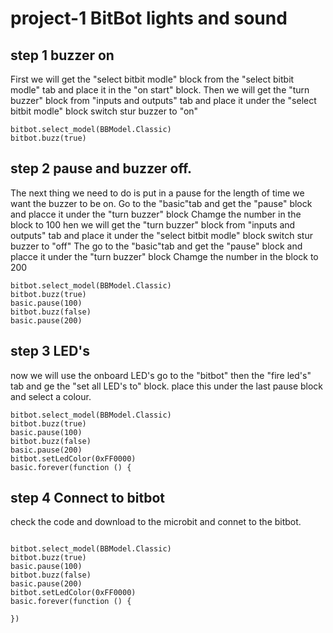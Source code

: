 # project-1 BitBot lights and sound

## step 1 buzzer on
First we will get the "select bitbit modle" block from the "select bitbit modle" tab
and place it in the "on start" block.
Then we will get the "turn buzzer" block from "inputs and outputs" tab and place it under the "select bitbit modle" block
switch stur buzzer to "on"

```blocks
bitbot.select_model(BBModel.Classic)
bitbot.buzz(true)
```

## step 2 pause and buzzer off.
The next thing we need to do is put in a pause for the length of time we want the buzzer to be on.
Go to the "basic"tab and get the "pause" block and placce it under the "turn buzzer" block
Chamge the number in the block to 100
hen we will get the "turn buzzer" block from "inputs and outputs" tab and place it under the "select bitbit modle" block
switch stur buzzer to "off"
The go to the "basic"tab and get the "pause" block and placce it under the "turn buzzer" block
Chamge the number in the block to 200

```blocks
bitbot.select_model(BBModel.Classic)
bitbot.buzz(true)
basic.pause(100)
bitbot.buzz(false)
basic.pause(200)
```
## step 3 LED's
now we will use the onboard LED's 
go to the "bitbot" then the "fire led's" tab and ge the "set all LED's to" block.
place this under the last pause block and select a colour.

```block
bitbot.select_model(BBModel.Classic)
bitbot.buzz(true)
basic.pause(100)
bitbot.buzz(false)
basic.pause(200)
bitbot.setLedColor(0xFF0000)
basic.forever(function () {
```
## step 4 Connect to bitbot
check the code and download to the microbit and connet to the bitbot.

```block

bitbot.select_model(BBModel.Classic)
bitbot.buzz(true)
basic.pause(100)
bitbot.buzz(false)
basic.pause(200)
bitbot.setLedColor(0xFF0000)
basic.forever(function () {
	
})
```

